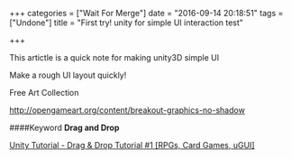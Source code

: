 +++
categories = ["Wait For Merge"]
date = "2016-09-14 20:18:51"
tags = ["Undone"]
title = "First try! unity for simple UI interaction test"

+++

This artictle is a quick note for making unity3D simple UI

Make a rough UI layout quickly!
![]()


Free Art Collection

http://opengameart.org/content/breakout-graphics-no-shadow

####Keyword
__Drag and Drop__

[Unity Tutorial - Drag & Drop Tutorial #1 [RPGs, Card Games, uGUI]](https://www.youtube.com/watch?v=bMuYUOIAdnc)